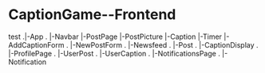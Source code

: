 # CaptionGame--Frontend
test
.|-App
. |-Navbar
  |-PostPage
   |-PostPicture
   |-Caption
   |-Timer
   |-AddCaptionForm
. |-NewPostForm
. |-Newsfeed
.  |-Post
.   |-CaptionDisplay
. |-ProfilePage
.  |-UserPost
.  |-UserCaption
. |-NotificationsPage
.  |-Notification